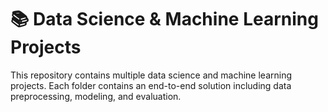 # 📚 Data Science & Machine Learning Projects

This repository contains multiple data science and machine learning projects. Each folder contains an end-to-end solution including data preprocessing, modeling, and evaluation.
